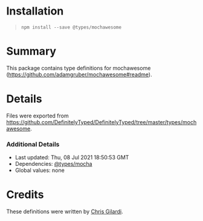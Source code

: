 # Installation
> `npm install --save @types/mochawesome`

# Summary
This package contains type definitions for mochawesome (https://github.com/adamgruber/mochawesome#readme).

# Details
Files were exported from https://github.com/DefinitelyTyped/DefinitelyTyped/tree/master/types/mochawesome.

### Additional Details
 * Last updated: Thu, 08 Jul 2021 18:50:53 GMT
 * Dependencies: [@types/mocha](https://npmjs.com/package/@types/mocha)
 * Global values: none

# Credits
These definitions were written by [Chris Gilardi](https://github.com/Christop406).
